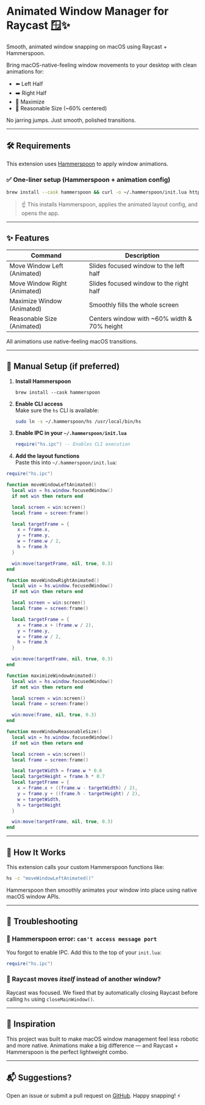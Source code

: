 # Animated Window Manager for Raycast 🪟✨

Smooth, animated window snapping on macOS using Raycast + Hammerspoon.

Bring macOS-native-feeling window movements to your desktop with clean animations for:

- ⬅️ Left Half
- ➡️ Right Half
- 🔳 Maximize
- 💬 Reasonable Size (~60% centered)

No jarring jumps. Just smooth, polished transitions.

---

## 🛠️ Requirements

This extension uses [Hammerspoon](https://www.hammerspoon.org) to apply window animations.

### ✅ One-liner setup (Hammerspoon + animation config)

```bash
brew install --cask hammerspoon && curl -o ~/.hammerspoon/init.lua https://raw.githubusercontent.com/MatheusChein/animated-window-manager/main/hammerspoon/init.lua && open -a Hammerspoon
```

> ☝️ This installs Hammerspoon, applies the animated layout config, and opens the app.

---

## ✨ Features

| Command                      | Description                                 |
| ---------------------------- | ------------------------------------------- |
| Move Window Left (Animated)  | Slides focused window to the left half      |
| Move Window Right (Animated) | Slides focused window to the right half     |
| Maximize Window (Animated)   | Smoothly fills the whole screen             |
| Reasonable Size (Animated)   | Centers window with ~60% width & 70% height |

All animations use native-feeling macOS transitions.

---

## 💾 Manual Setup (if preferred)

1. **Install Hammerspoon**

   ```
   brew install --cask hammerspoon
   ```

2. **Enable CLI access**  
   Make sure the `hs` CLI is available:

   ```bash
   sudo ln -s ~/.hammerspoon/hs /usr/local/bin/hs
   ```

3. **Enable IPC in your `~/.hammerspoon/init.lua`**

   ```lua
   require("hs.ipc") -- Enables CLI execution
   ```

4. **Add the layout functions**  
   Paste this into `~/.hammerspoon/init.lua`:

```lua
require("hs.ipc")

function moveWindowLeftAnimated()
  local win = hs.window.focusedWindow()
  if not win then return end

  local screen = win:screen()
  local frame = screen:frame()

  local targetFrame = {
    x = frame.x,
    y = frame.y,
    w = frame.w / 2,
    h = frame.h
  }

  win:move(targetFrame, nil, true, 0.3)
end

function moveWindowRightAnimated()
  local win = hs.window.focusedWindow()
  if not win then return end

  local screen = win:screen()
  local frame = screen:frame()

  local targetFrame = {
    x = frame.x + (frame.w / 2),
    y = frame.y,
    w = frame.w / 2,
    h = frame.h
  }

  win:move(targetFrame, nil, true, 0.3)
end

function maximizeWindowAnimated()
  local win = hs.window.focusedWindow()
  if not win then return end

  local screen = win:screen()
  local frame = screen:frame()

  win:move(frame, nil, true, 0.3)
end

function moveWindowReasonableSize()
  local win = hs.window.focusedWindow()
  if not win then return end

  local screen = win:screen()
  local frame = screen:frame()

  local targetWidth = frame.w * 0.6
  local targetHeight = frame.h * 0.7
  local targetFrame = {
    x = frame.x + ((frame.w - targetWidth) / 2),
    y = frame.y + ((frame.h - targetHeight) / 2),
    w = targetWidth,
    h = targetHeight
  }

  win:move(targetFrame, nil, true, 0.3)
end
```

---

## 🚀 How It Works

This extension calls your custom Hammerspoon functions like:

```bash
hs -c "moveWindowLeftAnimated()"
```

Hammerspoon then smoothly animates your window into place using native macOS window APIs.

---

## 🧪 Troubleshooting

### 🔸 Hammerspoon error: `can't access message port`

You forgot to enable IPC. Add this to the top of your `init.lua`:

```lua
require("hs.ipc")
```

### 🔸 Raycast moves _itself_ instead of another window?

Raycast was focused. We fixed that by automatically closing Raycast before calling `hs` using `closeMainWindow()`.

---

## 🧠 Inspiration

This project was built to make macOS window management feel less robotic and more native. Animations make a big difference — and Raycast + Hammerspoon is the perfect lightweight combo.

---

## 📬 Suggestions?

Open an issue or submit a pull request on [GitHub](https://github.com/MatheusChein/animated-window-manager). Happy snapping! ⚡️
